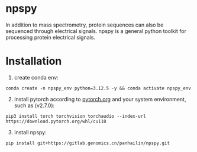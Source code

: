 # npspy
In addition to mass spectrometry, protein sequences can also be sequenced through electrical signals. npspy is a general python toolkit for processing protein electrical signals.

# Installation
1. create conda env:
```
conda create -n npspy_env python=3.12.5 -y && conda activate npspy_env
```

2. install pytorch according to [pytorch.org](https://pytorch.org/get-started/locally/) and your system environment, such as (v2.7.0):
```
pip3 install torch torchvision torchaudio --index-url https://download.pytorch.org/whl/cu118
```

3. install npspy:
```
pip install git+https://gitlab.genomics.cn/panhailin/npspy.git
```


